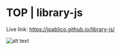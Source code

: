 # TOP | library-js

Live link: https://jpablico.github.io/library-js/

![alt text](https://github.com/jpablico/library-js/blob/main/assets/Library-js.png?raw=true)
